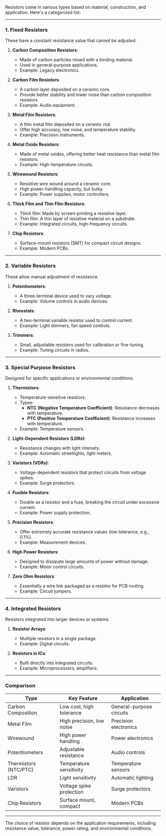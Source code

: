 Resistors come in various types based on material, construction, and application. Here's a categorized list:

---

### **1. Fixed Resistors**
These have a constant resistance value that cannot be adjusted.

1. **Carbon Composition Resistors**:
   - Made of carbon particles mixed with a binding material.
   - Used in general-purpose applications.
   - Example: Legacy electronics.

2. **Carbon Film Resistors**:
   - A carbon layer deposited on a ceramic core.
   - Provide better stability and lower noise than carbon composition resistors.
   - Example: Audio equipment.

3. **Metal Film Resistors**:
   - A thin metal film deposited on a ceramic rod.
   - Offer high accuracy, low noise, and temperature stability.
   - Example: Precision instruments.

4. **Metal Oxide Resistors**:
   - Made of metal oxides, offering better heat resistance than metal film resistors.
   - Example: High-temperature circuits.

5. **Wirewound Resistors**:
   - Resistive wire wound around a ceramic core.
   - High power-handling capacity, but bulky.
   - Example: Power supplies, motor controllers.

6. **Thick Film and Thin Film Resistors**:
   - Thick film: Made by screen-printing a resistive layer.
   - Thin film: A thin layer of resistive material on a substrate.
   - Example: Integrated circuits, high-frequency circuits.

7. **Chip Resistors**:
   - Surface-mount resistors (SMT) for compact circuit designs.
   - Example: Modern PCBs.

---

### **2. Variable Resistors**
These allow manual adjustment of resistance.

1. **Potentiometers**:
   - A three-terminal device used to vary voltage.
   - Example: Volume controls in audio devices.

2. **Rheostats**:
   - A two-terminal variable resistor used to control current.
   - Example: Light dimmers, fan speed controls.

3. **Trimmers**:
   - Small, adjustable resistors used for calibration or fine-tuning.
   - Example: Tuning circuits in radios.

---

### **3. Special Purpose Resistors**
Designed for specific applications or environmental conditions.

1. **Thermistors**:
   - Temperature-sensitive resistors.
   - Types:
     - **NTC (Negative Temperature Coefficient)**: Resistance decreases with temperature.
     - **PTC (Positive Temperature Coefficient)**: Resistance increases with temperature.
   - Example: Temperature sensors.

2. **Light-Dependent Resistors (LDRs)**:
   - Resistance changes with light intensity.
   - Example: Automatic streetlights, light meters.

3. **Varistors (VDRs)**:
   - Voltage-dependent resistors that protect circuits from voltage spikes.
   - Example: Surge protectors.

4. **Fusible Resistors**:
   - Double as a resistor and a fuse, breaking the circuit under excessive current.
   - Example: Power supply protection.

5. **Precision Resistors**:
   - Offer extremely accurate resistance values (low tolerance, e.g., 0.1%).
   - Example: Measurement devices.

6. **High Power Resistors**:
   - Designed to dissipate large amounts of power without damage.
   - Example: Motor control circuits.

7. **Zero Ohm Resistors**:
   - Essentially a wire link packaged as a resistor for PCB routing.
   - Example: Circuit jumpers.

---

### **4. Integrated Resistors**
Resistors integrated into larger devices or systems.

1. **Resistor Arrays**:
   - Multiple resistors in a single package.
   - Example: Digital circuits.

2. **Resistors in ICs**:
   - Built directly into integrated circuits.
   - Example: Microprocessors, amplifiers.

---

### **Comparison**

| **Type**                | **Key Feature**               | **Application**              |
|--------------------------|-------------------------------|------------------------------|
| Carbon Composition       | Low cost, high tolerance      | General-purpose circuits     |
| Metal Film               | High precision, low noise     | Precision electronics        |
| Wirewound                | High power handling           | Power electronics            |
| Potentiometers           | Adjustable resistance         | Audio controls               |
| Thermistors (NTC/PTC)    | Temperature sensitivity       | Temperature sensors          |
| LDR                      | Light sensitivity             | Automatic lighting           |
| Varistors                | Voltage spike protection      | Surge protectors             |
| Chip Resistors           | Surface mount, compact        | Modern PCBs                  |

---

The choice of resistor depends on the application requirements, including resistance value, tolerance, power rating, and environmental conditions.

